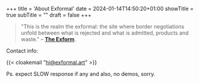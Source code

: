 +++
title = 'About Exformal'
date = 2024-01-14T14:50:20+01:00
showTitle = true
subTitle = ""
draft = false
+++

> "This is the realm the exformal: the site where border negotiations unfold between what is rejected and what is admitted, products and waste."
> – [**The Exform**](https://www.versobooks.com/products/192-the-exform).


Contact info:

{{< cloakemail "hi@exformal.art" >}} 

Ps. expect SLOW response if any and also, no demos, sorry.


